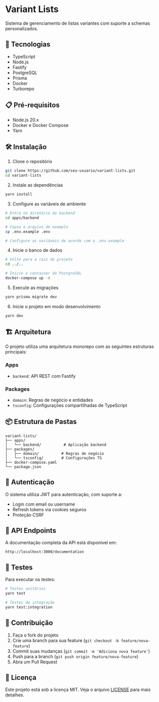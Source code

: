 # Variant Lists

Sistema de gerenciamento de listas variantes com suporte a schemas personalizados.

## 🚀 Tecnologias

- TypeScript
- Node.js
- Fastify
- PostgreSQL
- Prisma
- Docker
- Turborepo

## 📋 Pré-requisitos

- Node.js 20.x
- Docker e Docker Compose
- Yarn

## 🛠️ Instalação

1. Clone o repositório
```bash
git clone https://github.com/seu-usuario/variant-lists.git
cd variant-lists
```

2. Instale as dependências
```bash
yarn install
```

3. Configure as variáveis de ambiente
```bash
# Entre no diretório do backend
cd apps/backend

# Copie o arquivo de exemplo
cp .env.example .env

# Configure as variáveis de acordo com o .env.example
```

4. Inicie o banco de dados
```bash
# Volte para a raiz do projeto
cd ../..

# Inicie o container do PostgreSQL
docker-compose up -d
```

5. Execute as migrações
```bash
yarn prisma migrate dev
```

6. Inicie o projeto em modo desenvolvimento
```bash
yarn dev
```

## 🏗️ Arquitetura

O projeto utiliza uma arquitetura monorepo com as seguintes estruturas principais:

### Apps
- `backend`: API REST com Fastify

### Packages
- `domain`: Regras de negócio e entidades
- `tsconfig`: Configurações compartilhadas de TypeScript

## 📦 Estrutura de Pastas

```
variant-lists/
├── apps/
│   └── backend/          # Aplicação backend
├── packages/
│   ├── domain/          # Regras de negócio
│   └── tsconfig/        # Configurações TS
├── docker-compose.yaml
└── package.json
```

## 🔑 Autenticação

O sistema utiliza JWT para autenticação, com suporte a:
- Login com email ou username
- Refresh tokens via cookies seguros
- Proteção CSRF

## 🚥 API Endpoints

A documentação completa da API está disponível em:
```
http://localhost:3000/documentation
```

## 🧪 Testes

Para executar os testes:

```bash
# Testes unitários
yarn test

# Testes de integração
yarn test:integration
```

## 👥 Contribuição

1. Faça o fork do projeto
2. Crie uma branch para sua feature (`git checkout -b feature/nova-feature`)
3. Commit suas mudanças (`git commit -m 'Adiciona nova feature'`)
4. Push para a branch (`git push origin feature/nova-feature`)
5. Abra um Pull Request

## 📝 Licença

Este projeto está sob a licença MIT. Veja o arquivo [LICENSE](LICENSE) para mais detalhes. 